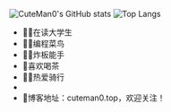 
![CuteMan0's GitHub stats](https://github-readme-stats.vercel.app/api?username=CuteMan0&show_icons=true&bg_color=00000000)
![Top Langs](https://github-readme-stats.vercel.app/api/top-langs/?username=CuteMan0&layout=compact)


* 👨‍🎓在读大学生
* 👨‍💻编程菜鸟
* 👨‍🔧炸板能手
* 🍵喜欢喝茶
* 🚴‍♂️热爱骑行
* 
* 🎉博客地址：cuteman0.top，欢迎关注！
